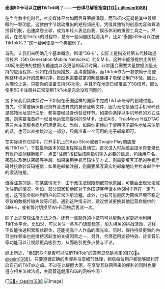 **泰国5G卡可以注册TikTok吗？——一份详尽解答指南[[TG💪+ @esim1088](https://t.me/s/esim1088)]**

在当今数字化时代，社交媒体平台如雨后春笋般涌现，而TikTok无疑是其中最耀眼的一颗明星。这款由字节跳动推出的短视频应用，凭借其独特的创意内容和算法推荐机制，迅速席卷全球，成为年轻人表达自我、娱乐休闲的重要工具之一。然而，在使用TikTok的过程中，总有一些问题困扰着用户，比如“泰国5G卡可以注册TikTok吗？”这一疑问便是一个典型例子。

首先，让我们来明确几个基本概念。所谓“5G卡”，实际上是指支持第五代移动通信技术（5th Generation Mobile Networks）的SIM卡。这种卡能够提供比传统4G网络更快的数据传输速度以及更低的延迟时间，非常适合需要大量数据流量支持的应用程序，例如在线视频播放、高清直播等。而TikTok作为一款依赖于高速网络环境运行的应用程序，自然也需要稳定的网络连接才能保证用户体验。因此，从理论上讲，只要你的设备支持5G功能，并且所在地区已经覆盖了5G信号，那么使用5G卡注册并正常使用TikTok是完全没有问题的。

接下来我们具体探讨一下如何在泰国这样的国家中完成TikTok账号的创建过程。首先，你需要确保自己拥有合法有效的身份证明文件，因为无论是通过手机号码还是邮箱地址进行注册，都需要经过身份验证环节。如果你选择以手机号码的方式注册，则需要准备好一张当地运营商提供的SIM卡，比如AIS、TrueMove H或DTAC等三大主流服务商均可满足需求。当然，如果你更倾向于使用电子邮件地址来注册的话，也可以直接跳过这一部分，只需准备一个可用的电子邮箱即可。

在实际操作过程中，打开手机上的App Store或者Google Play商店搜索“TikTok”，下载最新版本的应用程序后启动它。首次进入时系统会提示你登录已有账户或创建新账户，点击“注册”按钮后按照指引输入必要的信息，包括用户名、密码以及确认密码等字段。如果采用手机号码注册方式，则需要填写正确的手机号码并接收验证码短信；如果是邮箱注册，则需要填写真实的邮箱地址并检查邮件中的激活链接。

值得注意的是，在某些情况下，由于政策法规限制或其他原因，可能会出现无法成功注册的情况。例如，部分国家和地区对于外国游客申请本地SIM卡存在一定门槛，这可能会影响到用户的正常注册流程。此外，也有可能是因为网络环境不稳定导致的数据传输失败等问题。遇到这种情况时，建议尝试更换其他运营商提供的SIM卡，或者暂时切换至Wi-Fi网络后再试一次。

除了上述常规注册方法之外，还有一些额外的小技巧可以帮助大家更好地利用TikTok平台。比如说，可以关注一些热门话题标签，加入相关的挑战活动，这样不仅能快速积累粉丝群体，还能提高个人作品的曝光率。同时，保持持续更新的内容创作频率也是维持活跃度的关键因素之一。另外，合理运用滤镜特效、背景音乐等功能可以让视频更具吸引力，从而吸引更多点赞与评论。

综上所述，“泰国5G卡是否可以注册TikTok”的答案显然是肯定的[[TG💪+ @esim1088](https://t.me/s/esim1088)]。只要遵循正确的步骤并注意细节处理，相信每位用户都能够顺利开启自己的TikTok之旅。不过在此提醒大家，在享受互联网带来的便利的同时也要遵守相关法律法规，共同营造健康和谐的网络空间！

[[TG💪+ @esim1088](https://t.me/s/esim1088) ![Image](https://i.postimg.cc/4NQfJmqS/Snipaste-2025-05-13-00-14-12.png)]
